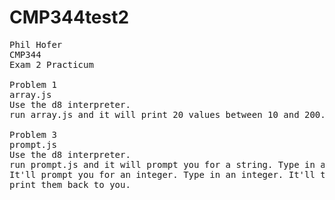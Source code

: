 # CMP344test2

<pre>
Phil Hofer
CMP344
Exam 2 Practicum

Problem 1
array.js
Use the d8 interpreter.
run array.js and it will print 20 values between 10 and 200.

Problem 3
prompt.js
Use the d8 interpreter.
run prompt.js and it will prompt you for a string. Type in a string.
It'll prompt you for an integer. Type in an integer. It'll then
print them back to you.
</pre>
